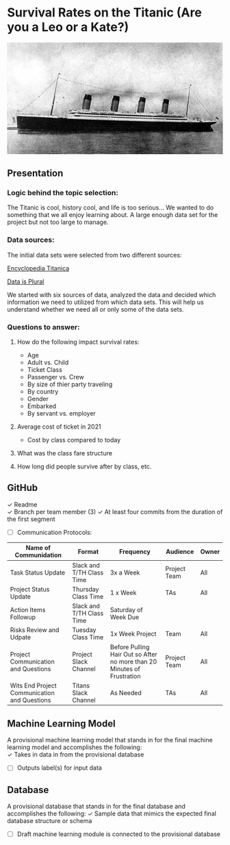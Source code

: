 # Survival Rates on the Titanic (Are you a Leo or a Kate?)
![](Resources\Images\R_M_S_Titanic.jpg)

## Presentation

### Logic behind the topic selection:
The Titanic is cool, history cool, and life is too serious… We wanted to do something that we all enjoy learning about. A large enough data set for the project but not too large to manage.

### Data sources:
The initial data sets were selected from two different sources:

[Encyclopedia Titanica](https://www.encyclopedia-titanica.org/)

[Data is Plural](https://www.data-is-plural.com/archive/2016-03-30-edition/)

We started with six sources of data, analyzed the data and decided which information we need to utilized from which data sets.  This will help us understand whether we need all or only some of the data sets.

### Questions to answer:
1. How do the following impact survival rates:
    * Age
    * Adult vs. Child
    * Ticket Class
    * Passenger vs. Crew
    * By size of thier party traveling
    * By country
    * Gender
    * Embarked
    * By servant vs. employer

2. Average cost of ticket in 2021
    * Cost by class compared to today
3. What was the class fare structure
4. How long did people survive after by class, etc.

## GitHub

✓ Readme  
✓ Branch per team member (3)
✓ At least four commits from the duration of the first segment
- [ ] Communication Protocols:

Name of Communidation | Format | Frequency | Audience | Owner
----------------------|--------|-----------|----------|------
Task Status Update | Slack and T/TH Class Time | 3x a Week | Project Team | All
Project Status Update |	Thursday Class Time |	1 x Week |	TAs |	All
Action Items Followup |	Slack and T/TH Class Time |	Saturday of Week Due		
Risks Review and Udpate |	Tuesday Class Time |	1x Week	Project | Team |	All
Project Communication and Questions |	Project Slack Channel |	Before Pulling Hair Out so After no more than 20 Minutes of Frustration |	Project Team |	All
Wits End Project Communication and Questions |	Titans Slack Channel |	As Needed |	TAs	 | All

## Machine Learning Model

A provisional machine learning model that stands in for the final machine learning model and accomplishes the following:   
✓ Takes in data in from the provisional database   
- [ ] Outputs label(s) for input data

## Database

A provisional database that stands in for the final database and accomplishes the following: 
✓ Sample data that mimics the expected final database structure or schema 
- [ ] Draft machine learning module is connected to the provisional database


